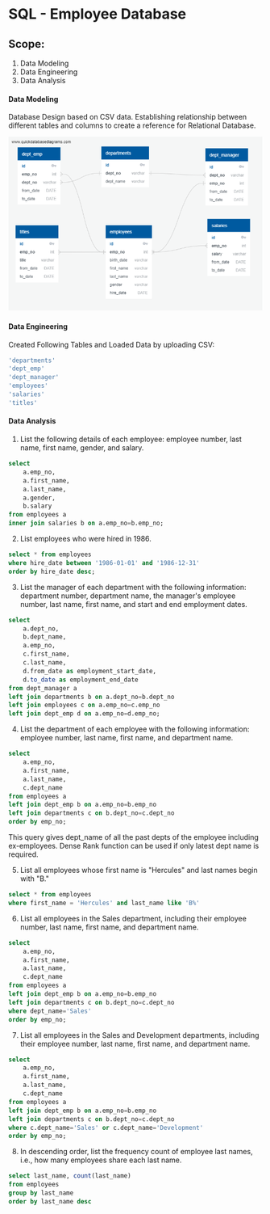 # SQL - Employee Database

## Scope: 

1. Data Modeling
2. Data Engineering
3. Data Analysis


#### Data Modeling

Database Design based on CSV data. Establishing relationship between different tables and columns to create a reference for Relational Database.

![](EmployeeSQL/DBD-Employees.png)

#### Data Engineering

Created Following Tables and Loaded Data by uploading CSV:

```sql
'departments'
'dept_emp'
'dept_manager'
'employees'
'salaries'
'titles'
```

#### Data Analysis


1. List the following details of each employee: employee number, last name, first name, gender, and salary.
```sql
select 
	a.emp_no, 
	a.first_name,
	a.last_name,
	a.gender,
	b.salary
from employees a
inner join salaries b on a.emp_no=b.emp_no;
```

2. List employees who were hired in 1986.
```sql
select * from employees
where hire_date between '1986-01-01' and '1986-12-31'
order by hire_date desc;
```

3. List the manager of each department with the following information: 
department number, department name, the manager's employee number, last name, first name, 
and start and end employment dates.
```sql
select 
	a.dept_no,
	b.dept_name,
	a.emp_no,
	c.first_name,
	c.last_name,
	d.from_date as employment_start_date,
	d.to_date as employment_end_date	
from dept_manager a
left join departments b on a.dept_no=b.dept_no
left join employees c on a.emp_no=c.emp_no
left join dept_emp d on a.emp_no=d.emp_no;
```

4. List the department of each employee with the following information: 
employee number, last name, first name, and department name.
```sql
select 
	a.emp_no,
	a.first_name,
	a.last_name,
	c.dept_name
from employees a 
left join dept_emp b on a.emp_no=b.emp_no
left join departments c on b.dept_no=c.dept_no
order by emp_no;
```
This query gives dept_name of all the past depts of the employee including ex-employees. 
Dense Rank function can be used if only latest dept name is required.


5. List all employees whose first name is "Hercules" and last names begin with "B."
```sql
select * from employees
where first_name = 'Hercules' and last_name like 'B%'
```

6. List all employees in the Sales department, including their employee number, last name, first name, and department name.
```sql
select 
	a.emp_no,
	a.first_name,
	a.last_name,
	c.dept_name
from employees a 
left join dept_emp b on a.emp_no=b.emp_no
left join departments c on b.dept_no=c.dept_no
where dept_name='Sales'
order by emp_no;
```

7. List all employees in the Sales and Development departments, including their 
employee number, last name, first name, and department name.
```sql
select 
	a.emp_no,
	a.first_name,
	a.last_name,
	c.dept_name
from employees a 
left join dept_emp b on a.emp_no=b.emp_no
left join departments c on b.dept_no=c.dept_no
where c.dept_name='Sales' or c.dept_name='Development'
order by emp_no;
```

8. In descending order, list the frequency count of employee last names, i.e., how many employees share each last name.
```sql
select last_name, count(last_name)
from employees
group by last_name
order by last_name desc
```
